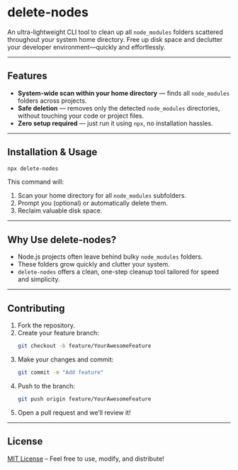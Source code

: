 # delete-nodes

An ultra-lightweight CLI tool to clean up all `node_modules` folders scattered throughout your system home directory. Free up disk space and declutter your developer environment—quickly and effortlessly.

---

## Features

- **System-wide scan within your home directory** — finds all `node_modules` folders across projects.
- **Safe deletion** — removes only the detected `node_modules` directories, without touching your code or project files.
- **Zero setup required** — just run it using `npx`, no installation hassles.

---

## Installation & Usage

```bash
npx delete-nodes
```

This command will:

1. Scan your home directory for all `node_modules` subfolders.
2. Prompt you (optional) or automatically delete them.
3. Reclaim valuable disk space.

---

## Why Use delete-nodes?

- Node.js projects often leave behind bulky `node_modules` folders.
- These folders grow quickly and clutter your system.
- `delete-nodes` offers a clean, one-step cleanup tool tailored for speed and simplicity.

---

## Contributing

1. Fork the repository.
2. Create your feature branch:
   ```bash
   git checkout -b feature/YourAwesomeFeature
   ```
3. Make your changes and commit:
   ```bash
   git commit -m "Add feature"
   ```
4. Push to the branch:
   ```bash
   git push origin feature/YourAwesomeFeature
   ```
5. Open a pull request and we’ll review it!

---

## License

[MIT License](LICENSE) – Feel free to use, modify, and distribute!
